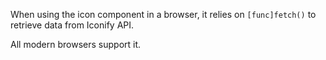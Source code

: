 When using the icon component in a browser, it relies on `[func]fetch()` to retrieve data from Iconify API.

All modern browsers support it.

